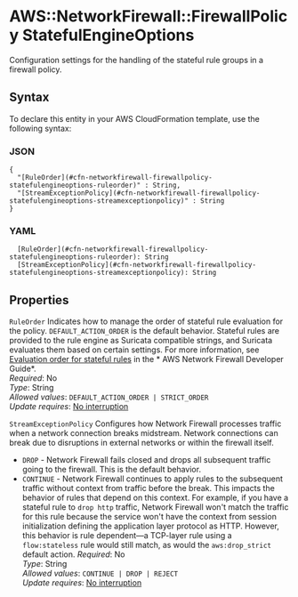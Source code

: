 # AWS::NetworkFirewall::FirewallPolicy StatefulEngineOptions<a name="aws-properties-networkfirewall-firewallpolicy-statefulengineoptions"></a>

Configuration settings for the handling of the stateful rule groups in a firewall policy\. 

## Syntax<a name="aws-properties-networkfirewall-firewallpolicy-statefulengineoptions-syntax"></a>

To declare this entity in your AWS CloudFormation template, use the following syntax:

### JSON<a name="aws-properties-networkfirewall-firewallpolicy-statefulengineoptions-syntax.json"></a>

```
{
  "[RuleOrder](#cfn-networkfirewall-firewallpolicy-statefulengineoptions-ruleorder)" : String,
  "[StreamExceptionPolicy](#cfn-networkfirewall-firewallpolicy-statefulengineoptions-streamexceptionpolicy)" : String
}
```

### YAML<a name="aws-properties-networkfirewall-firewallpolicy-statefulengineoptions-syntax.yaml"></a>

```
  [RuleOrder](#cfn-networkfirewall-firewallpolicy-statefulengineoptions-ruleorder): String
  [StreamExceptionPolicy](#cfn-networkfirewall-firewallpolicy-statefulengineoptions-streamexceptionpolicy): String
```

## Properties<a name="aws-properties-networkfirewall-firewallpolicy-statefulengineoptions-properties"></a>

`RuleOrder`  <a name="cfn-networkfirewall-firewallpolicy-statefulengineoptions-ruleorder"></a>
Indicates how to manage the order of stateful rule evaluation for the policy\. `DEFAULT_ACTION_ORDER` is the default behavior\. Stateful rules are provided to the rule engine as Suricata compatible strings, and Suricata evaluates them based on certain settings\. For more information, see [Evaluation order for stateful rules](https://docs.aws.amazon.com/network-firewall/latest/developerguide/suricata-rule-evaluation-order.html) in the * AWS Network Firewall Developer Guide*\.   
*Required*: No  
*Type*: String  
*Allowed values*: `DEFAULT_ACTION_ORDER | STRICT_ORDER`  
*Update requires*: [No interruption](https://docs.aws.amazon.com/AWSCloudFormation/latest/UserGuide/using-cfn-updating-stacks-update-behaviors.html#update-no-interrupt)

`StreamExceptionPolicy`  <a name="cfn-networkfirewall-firewallpolicy-statefulengineoptions-streamexceptionpolicy"></a>
Configures how Network Firewall processes traffic when a network connection breaks midstream\. Network connections can break due to disruptions in external networks or within the firewall itself\.  
+ `DROP` \- Network Firewall fails closed and drops all subsequent traffic going to the firewall\. This is the default behavior\.
+ `CONTINUE` \- Network Firewall continues to apply rules to the subsequent traffic without context from traffic before the break\. This impacts the behavior of rules that depend on this context\. For example, if you have a stateful rule to `drop http` traffic, Network Firewall won't match the traffic for this rule because the service won't have the context from session initialization defining the application layer protocol as HTTP\. However, this behavior is rule dependent—a TCP\-layer rule using a `flow:stateless` rule would still match, as would the `aws:drop_strict` default action\.
*Required*: No  
*Type*: String  
*Allowed values*: `CONTINUE | DROP | REJECT`  
*Update requires*: [No interruption](https://docs.aws.amazon.com/AWSCloudFormation/latest/UserGuide/using-cfn-updating-stacks-update-behaviors.html#update-no-interrupt)